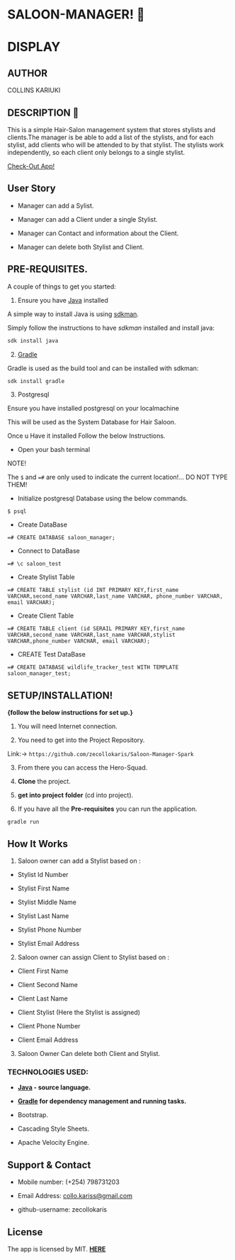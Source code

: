 #                                                   SALOON-MANAGER! :haircut:

# DISPLAY

## AUTHOR

COLLINS KARIUKI


## DESCRIPTION :page_with_curl:


This is a simple Hair-Salon management system that stores stylists and clients.The manager is be able to add a list of the stylists, and for each stylist, add clients who will be attended to by that stylist. The stylists work independently, so each client only belongs to a single stylist.

[Check-Out App!](https://saloon-manager.herokuapp.com/)

## User Story

- Manager can add a Sylist.

- Manager can add a Client under a single Stylist.

- Manager can Contact and information about the Client.

- Manager can delete both Stylist and Client.

## PRE-REQUISITES.

A couple of things to get you started:

1. Ensure you have [Java](https://java.com/en/download/) installed

A simple way to install Java is using [sdkman](https://sdkman.io/).

Simply follow the instructions to have _sdkman_ installed and install java:

```bash
sdk install java
```

2. [Gradle](https://gradle.org/)

Gradle is used as the build tool and can be installed with sdkman:

```bash
sdk install gradle
```

3. Postgresql

Ensure you have installed postgresql on your localmachine

This will be used as the System Database for Hair Saloon.

Once u Have it installed Follow the below Instructions.

- Open your bash terminal

NOTE!

The ``` $ ``` and ``` =# ``` are only used to indicate the current location!... DO NOT TYPE THEM!

- Initialize postgresql Database using the below commands.

```
$ psql
```

- Create DataBase

```
=# CREATE DATABASE saloon_manager;
```

- Connect to DataBase

```
=# \c saloon_test
```

- Create Stylist Table

```
=# CREATE TABLE stylist (id INT PRIMARY KEY,first_name VARCHAR,second_name VARCHAR,last_name VARCHAR, phone_number VARCHAR, email VARCHAR);
```

- Create Client Table

```
=# CREATE TABLE client (id SERAIL PRIMARY KEY,first_name VARCHAR,second_name VARCHAR,last_name VARCHAR,stylist VARCHAR,phone_number VARCHAR, email VARCHAR);
```

- CREATE Test DataBase

```
=# CREATE DATABASE wildlife_tracker_test WITH TEMPLATE saloon_manager_test;
```

## **SETUP/INSTALLATION!**

**{follow the below instructions for set up.}**

1. You will need Internet connection.

2. You need to get into the Project Repository.

Link:-> ```https://github.com/zecollokaris/Saloon-Manager-Spark```

3. From there you can access the Hero-Squad.

4. **Clone** the project.

5. **get into project folder** (cd into project).

6. If you have all the **Pre-requisites** you can run the application.

```
gradle run
```

## How It Works

1. Saloon owner can add a Stylist based on :

- Stylist Id Number

- Stylist First Name

- Stylist Middle Name

- Stylist Last Name

- Stylist Phone Number

- Stylist Email Address

2. Saloon owner can assign Client to Stylist based on :

- Client First Name

- Client Second Name

- Client Last Name

- Client Stylist (Here the Stylist is assigned)

- Client Phone Number

- Client Email Address


3. Saloon Owner Can delete both Client and Stylist.


### TECHNOLOGIES USED:

- **[Java](https://java.com/en/download/) - source language.**

- **[Gradle](https://gradle.org/) for dependency management and running tasks.**

- Bootstrap.

- Cascading Style Sheets.

- Apache Velocity Engine.

## Support & Contact

- Mobile number: (+254) 798731203

- Email Address: collo.kariss@gmail.com

- github-username: zecollokaris

## License

The app is licensed by MIT. [**HERE**](LICENSE)
